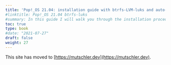 ```yaml
---
title: 'Pop!_OS 21.04: installation guide with btrfs-LVM-luks and auto-apt snapshots with Timeshift'
#linktitle: Pop!_OS 21.04 btrfs-luks
#summary: In this guide I will walk you through the installation procedure to get a Pop!_OS 21.04 system with a luks-encrypted partition which contains a LVM with a logical volume for the root filesystem that is formatted with btrfs and contains a subvolume @ for / and a subvolume @home for /home. I will show how to optimize the btrfs mount options and how to setup an encrypted swap partition which works with hibernation. This layout enables one to use Timeshift and timeshift-autosnap-apt which will regularly take snapshots of the system and particularly on any apt operation. The recovery system of Pop!_OS is also installed to the disk and accessible via the systemd bootloader.
toc: true
type: book
#date: "2021-07-27"
draft: false
weight: 27
---
```

This site has moved to [https://mutschler.dev](https://mutschler.dev).
